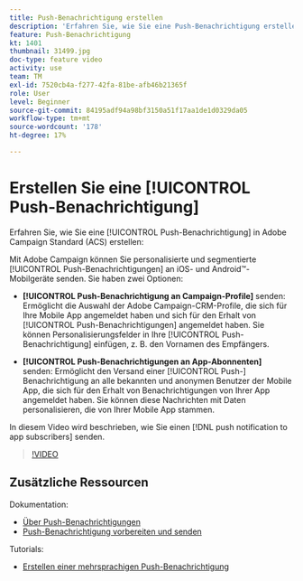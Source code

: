 ```yaml
---
title: Push-Benachrichtigung erstellen
description: 'Erfahren Sie, wie Sie eine Push-Benachrichtigung erstellen. '
feature: Push-Benachrichtigung
kt: 1401
thumbnail: 31499.jpg
doc-type: feature video
activity: use
team: TM
exl-id: 7520cb4a-f277-42fa-81be-afb46b21365f
role: User
level: Beginner
source-git-commit: 84195adf94a98bf3150a51f17aa1de1d0329da05
workflow-type: tm+mt
source-wordcount: '178'
ht-degree: 17%

---
```


# Erstellen Sie eine [!UICONTROL Push-Benachrichtigung]

Erfahren Sie, wie Sie eine [!UICONTROL Push-Benachrichtigung] in Adobe Campaign Standard (ACS) erstellen:

Mit Adobe Campaign können Sie personalisierte und segmentierte [!UICONTROL Push-Benachrichtigungen] an iOS- und Android™-Mobilgeräte senden. Sie haben zwei Optionen:

* **[!UICONTROL Push-Benachrichtigung an Campaign-Profile]** senden: Ermöglicht die Auswahl der Adobe Campaign-CRM-Profile, die sich für Ihre Mobile App angemeldet haben und sich für den Erhalt von  [!UICONTROL Push-Benachrichtigungen] angemeldet haben. Sie können Personalisierungsfelder in Ihre [!UICONTROL Push-Benachrichtigung] einfügen, z. B. den Vornamen des Empfängers.

* **[!UICONTROL Push-Benachrichtigungen an App-Abonnenten]** senden: Ermöglicht den Versand einer  [!UICONTROL Push-] Benachrichtigung an alle bekannten und anonymen Benutzer der Mobile App, die sich für den Erhalt von Benachrichtigungen von Ihrer App angemeldet haben. Sie können diese Nachrichten mit Daten personalisieren, die von Ihrer Mobile App stammen.

In diesem Video wird beschrieben, wie Sie einen [!DNL push notification to app subscribers] senden.

>[!VIDEO](https://video.tv.adobe.com/v/31499?quality=12)

## Zusätzliche Ressourcen

Dokumentation:

* [Über Push-Benachrichtigungen](https://experienceleague.adobe.com/docs/campaign-standard/using/communication-channels/push-notifications/about-push-notifications.html)
* [Push-Benachrichtigung vorbereiten und senden](https://experienceleague.adobe.com/docs/campaign-standard/using/communication-channels/push-notifications/preparing-and-sending-a-push-notification.html)

Tutorials:

* [Erstellen einer mehrsprachigen Push-Benachrichtigung](/help/communication-channels/mobile/push-notifications/creating-multilingual-push-notifications.md)
